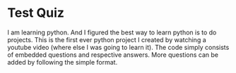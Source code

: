 # Test Quiz
I am learning python. And I figured the best way to learn python is to do projects.
This is the first ever python project I created by watching a youtube video (where else I was going to learn it).
The code simply consists of embedded questions and respective answers.
More questions can be added by following the simple format.
